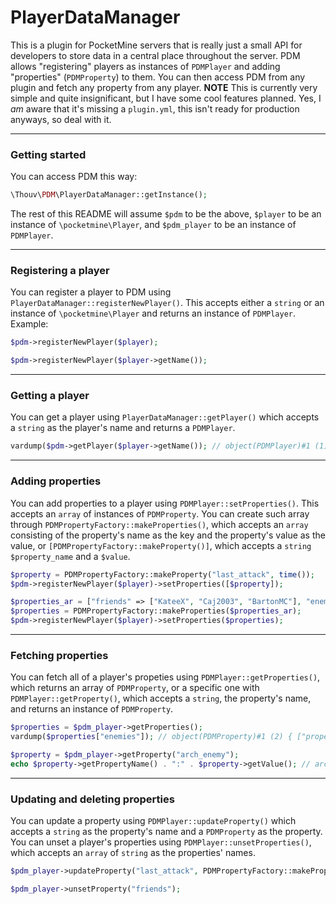 # PlayerDataManager
This is a plugin for PocketMine servers that is really just a small API for developers to store data in a central place throughout the server. PDM allows "registering" players as instances of `PDMPlayer` and adding "properties" (`PDMProperty`) to them. You can then access PDM from any plugin and fetch any property from any player.
**NOTE** This is currently very simple and quite insignificant, but I have some cool features planned.
Yes, I *am* aware that it's missing a `plugin.yml`, this isn't ready for production anyways, so deal with it.
___
### Getting started
You can access PDM this way:
```php
\Thouv\PDM\PlayerDataManager::getInstance();
```
The rest of this README will assume `$pdm` to be the above, `$player` to be an instance of `\pocketmine\Player`, and `$pdm_player` to be an instance of `PDMPlayer`.
___
### Registering a player
You can register a player to PDM using `PlayerDataManager::registerNewPlayer()`. This accepts either a `string` or an instance of `\pocketmine\Player` and returns an instance of `PDMPlayer`. Example:
```php
$pdm->registerNewPlayer($player);

$pdm->registerNewPlayer($player->getName());
```
___
### Getting a player
You can get a player using `PlayerDataManager::getPlayer()` which accepts a `string` as the player's name and returns a `PDMPlayer`.
```php
vardump($pdm->getPlayer($player->getName()); // object(PDMPlayer)#1 (1) { ["properties"]=> array(0) { } }
```
___
### Adding properties
You can add properties to a player using `PDMPlayer::setProperties()`. This accepts an `array` of instances of `PDMProperty`. You can create such array through `PDMPropertyFactory::makeProperties()`, which accepts an `array` consisting of the property's name as the key and the property's value as the value, or `[PDMPropertyFactory::makeProperty()]`, which accepts a `string` `$property_name` and a `$value`.
```php
$property = PDMPropertyFactory::makeProperty("last_attack", time());
$pdm->registerNewPlayer($player)->setProperties([$property]);

$properties_ar = ["friends" => ["KateeX", "Caj2003", "BartonMC"], "enemies" => ["Queen_Amanda16"], "arch_enemy" => "LoganTDM2514"];
$properties = PDMPropertyFactory::makeProperties($properties_ar);
$pdm->registerNewPlayer($player)->setProperties($properties);
```
___
### Fetching properties
You can fetch all of a player's propeties using `PDMPlayer::getProperties()`, which returns an array of `PDMProperty`, or a specific one with `PDMPlayer::getProperty()`, which accepts a `string`, the property's name, and returns an instance of `PDMProperty`.
```php
$properties = $pdm_player->getProperties();
vardump($properties["enemies"]); // object(PDMProperty)#1 (2) { ["property_name"]=> string(7) "enemies" ["value"]=> array(1) { [0]=> string(14) "Queen_Amanda16" } }

$property = $pdm_player->getProperty("arch_enemy");
echo $property->getPropertyName() . ":" . $property->getValue(); // arch_enemy:LoganTDM2514
```
___
### Updating and deleting properties
You can update a property using `PDMPlayer::updateProperty()` which accepts a `string` as the property's name and a `PDMProperty` as the property. You can unset a player's properties using `PDMPlayer::unsetProperties()`, which accepts an `array` of `string` as the properties' names.
```php
$pdm_player->updateProperty("last_attack", PDMPropertyFactory::makeProperty("last_attack", time() - 1800));

$pdm_player->unsetProperty("friends");
```
